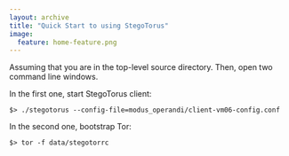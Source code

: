 ```yaml
---
layout: archive
title: "Quick Start to using StegoTorus"
image:
  feature: home-feature.png
---
```




Assuming that you are in the top-level source directory.  Then, open two command line windows.

In the first one, start StegoTorus client:

```
$> ./stegotorus --config-file=modus_operandi/client-vm06-config.conf
```

In the second one, bootstrap Tor:

```
$> tor -f data/stegotorrc
```

